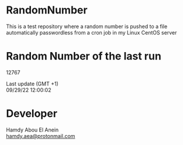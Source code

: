 # RandomNumber    
This is a test repository where a random number is pushed to a file automatically passwordless from a cron job in my Linux CentOS server    
# Random Number of the last run   
12767
      
Last update (GMT +1)    
09/29/22 12:00:02
# Developer    
Hamdy Abou El Anein   
hamdy.aea@protonmail.com
